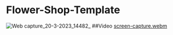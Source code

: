 # Flower-Shop-Template
![Web capture_20-3-2023_14482_](https://user-images.githubusercontent.com/118050961/226325101-03afffa3-cd08-4b0a-86b7-5772ae8b6d8e.jpeg)
##Video
[screen-capture.webm](https://user-images.githubusercontent.com/118050961/226093286-90d92e9e-3621-4a46-9b9b-8d586908037b.webm)
